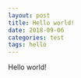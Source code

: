 ```yaml
---
layout: post
title: Hello world!
date: 2018-09-06
categories: test
tags: hello
---
```

Hello world!
